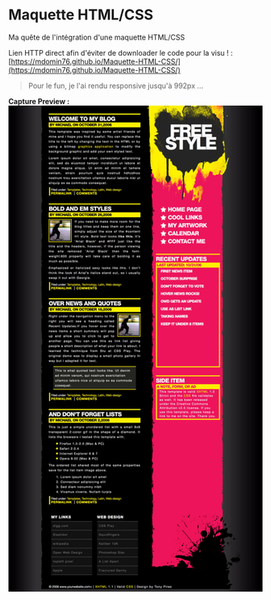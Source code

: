 # **Maquette HTML/CSS**
Ma quête de l'intégration d'une maquette HTML/CSS

Lien HTTP direct afin d'éviter de downloader le code pour la visu ! :
[https://mdomin76.github.io/Maquette-HTML-CSS/](https://mdomin76.github.io/Maquette-HTML-CSS/)

> Pour le fun, je l'ai rendu responsive jusqu'à 992px ...

**Capture Preview :**
![](https://github.com/mdomin76/Maquette-HTML-CSS/blob/master/Capture-ecran-maquette-html-css.jpg)

